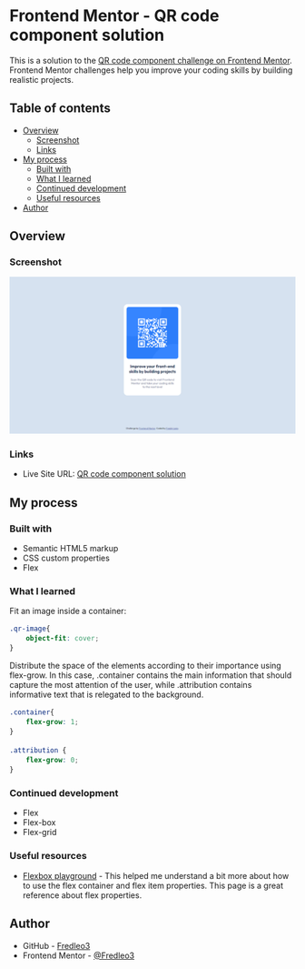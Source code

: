 # Frontend Mentor - QR code component solution

This is a solution to the [QR code component challenge on Frontend Mentor](https://www.frontendmentor.io/challenges/qr-code-component-iux_sIO_H). Frontend Mentor challenges help you improve your coding skills by building realistic projects. 

## Table of contents

- [Overview](#overview)
  - [Screenshot](#screenshot)
  - [Links](#links)
- [My process](#my-process)
  - [Built with](#built-with)
  - [What I learned](#what-i-learned)
  - [Continued development](#continued-development)
  - [Useful resources](#useful-resources)
- [Author](#author)



## Overview

### Screenshot

![Screenshot](https://github.com/Fredleo3/QR-code-component/blob/main/assets/images/Screenshot.PNG)


### Links

- Live Site URL: [QR code component solution](https://fredleo3.github.io/QR-code-component/)

## My process

### Built with

- Semantic HTML5 markup
- CSS custom properties
- Flex


### What I learned

Fit an image inside a container:

```css
.qr-image{    
    object-fit: cover;    
}
```
Distribute the space of the elements according to their importance using flex-grow. In this case, .container contains the main information that should capture the most attention of the user, while .attribution contains informative text that is relegated to the background.

```css
.container{     
    flex-grow: 1;   
}

.attribution { 
    flex-grow: 0;       
}
```

### Continued development

- Flex
- Flex-box
- Flex-grid

### Useful resources

- [Flexbox playground](https://codepen.io/enxaneta/full/adLPwv) - This helped me understand a bit more about how to use the flex container and flex item properties. This page is a great reference about flex properties.


## Author

- GitHub - [Fredleo3](https://github.com/Fredleo3)
- Frontend Mentor - [@Fredleo3](https://www.frontendmentor.io/profile/Fredleo3)



